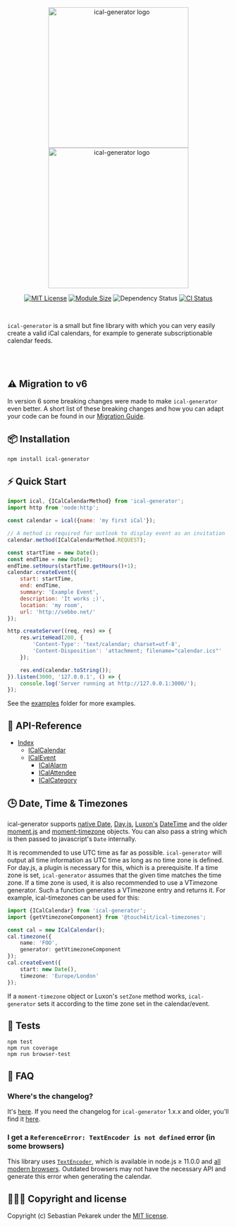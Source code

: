 <br />
<br />

<p align="center">
  <a href="https://github.com/sebbo2002/ical-generator#gh-light-mode-only">
    <img src="https://static.sebbo.net/ical-generator/logo-dark.svg" width="318px" alt="ical-generator logo" />
  </a>
  <a href="https://github.com/sebbo2002/ical-generator#gh-dark-mode-only">
    <img src="https://static.sebbo.net/ical-generator/logo-light.svg" width="318px" alt="ical-generator logo" />
  </a>
</p>
<p align="center">
    <a href="https://github.com/sebbo2002/ical-generator/blob/develop/LICENSE"><img src="https://img.shields.io/badge/license-MIT-blue.svg?style=flat-square" alt="MIT License" /></a>
    <a href="https://bundlephobia.com/package/ical-generator"><img src="https://img.shields.io/bundlephobia/min/ical-generator?style=flat-square" alt="Module Size" /></a>
    <img src="https://img.shields.io/depfu/dependencies/github/sebbo2002%2Fical-generator?style=flat-square" alt="Dependency Status" />
    <a href="https://github.com/sebbo2002/ical-generator/actions/workflows/test-release.yml?query=branch%3Adevelop"><img src="https://img.shields.io/github/actions/workflow/status/sebbo2002/ical-generator/test-release.yml?style=flat-square" alt="CI Status" /></a>
</p>

<br />


`ical-generator` is a small but fine library with which you can very easily create a valid iCal calendars, for example
to generate subscriptionable calendar feeds.

<br />
<br />

## ⚠️ Migration to v6
In version 6 some breaking changes were made to make `ical-generator` even better. A short list of 
these breaking changes and how you can adapt your code can be found in our
[Migration Guide](https://github.com/sebbo2002/ical-generator/wiki/Migration-Guide:-v5-%E2%86%92-v6).

## 📦 Installation

	npm install ical-generator


## ⚡️ Quick Start

```javascript
import ical, {ICalCalendarMethod} from 'ical-generator';
import http from 'node:http';

const calendar = ical({name: 'my first iCal'});

// A method is required for outlook to display event as an invitation
calendar.method(ICalCalendarMethod.REQUEST);

const startTime = new Date();
const endTime = new Date();
endTime.setHours(startTime.getHours()+1);
calendar.createEvent({
    start: startTime,
    end: endTime,
    summary: 'Example Event',
    description: 'It works ;)',
    location: 'my room',
    url: 'http://sebbo.net/'
});

http.createServer((req, res) => {
    res.writeHead(200, {
        'Content-Type': 'text/calendar; charset=utf-8',
        'Content-Disposition': 'attachment; filename="calendar.ics"'
    });

    res.end(calendar.toString());
}).listen(3000, '127.0.0.1', () => {
    console.log('Server running at http://127.0.0.1:3000/');
});
```
See the [examples](./examples) folder for more examples.

## 📑 API-Reference

- [Index](https://sebbo2002.github.io/ical-generator/develop/reference/)
    - [ICalCalendar](https://sebbo2002.github.io/ical-generator/develop/reference/classes/ICalCalendar.html)
    - [ICalEvent](https://sebbo2002.github.io/ical-generator/develop/reference/classes/ICalEvent.html)
        - [ICalAlarm](https://sebbo2002.github.io/ical-generator/develop/reference/classes/ICalAlarm.html)
        - [ICalAttendee](https://sebbo2002.github.io/ical-generator/develop/reference/classes/ICalAttendee.html)
        - [ICalCategory](https://sebbo2002.github.io/ical-generator/develop/reference/classes/ICalCategory.html)

## 🕒 Date, Time & Timezones

ical-generator supports [native Date](https://developer.mozilla.org/en-US/docs/Web/JavaScript/Reference/Global_Objects/Date),
[Day.js](https://day.js.org/en/), [Luxon's](https://moment.github.io/luxon/) [DateTime](https://moment.github.io/luxon/docs/class/src/datetime.js~DateTime.html)
and the older [moment.js](https://momentjs.com/) and [moment-timezone](https://momentjs.com/timezone/)
objects. You can also pass a string which is then passed to javascript's `Date` internally.

It is recommended to use UTC time as far as possible. `ical-generator` will output all time information as UTC time as
long as no time zone is defined. For day.js, a plugin is necessary for this, which is a prerequisite. If a time zone is
set, `ical-generator` assumes that the given time matches the time zone. If a time zone is used, it is also recommended
to use a VTimezone generator. Such a function generates a VTimezone entry and returns it. For example, ical-timezones can
be used for this:

```typescript
import {ICalCalendar} from 'ical-generator';
import {getVtimezoneComponent} from '@touch4it/ical-timezones';

const cal = new ICalCalendar();
cal.timezone({
    name: 'FOO',
    generator: getVtimezoneComponent
});
cal.createEvent({
    start: new Date(),
    timezone: 'Europe/London'
});
```

If a `moment-timezone` object or Luxon's `setZone` method works, `ical-generator` sets it according to the time zone set
in the calendar/event.




## 🚦 Tests

```
npm test
npm run coverage
npm run browser-test
```


## 🙋 FAQ

### Where's the changelog?
It's [here](https://github.com/sebbo2002/ical-generator/blob/develop/CHANGELOG.md). If you need the changelog for
`ical-generator` 1.x.x and older, you'll find it [here](https://github.com/sebbo2002/ical-generator/blob/25338b8bf98f9afd3c88849e735fa33fa45fb766/CHANGELOG.md).

### I get a `ReferenceError: TextEncoder is not defined` error (in some browsers)
This library uses [`TextEncoder`](https://developer.mozilla.org/en-US/docs/Web/API/TextEncoder), which
is available in node.js ≥ 11.0.0 and [all modern browsers](https://caniuse.com/?search=textencoder).
Outdated browsers may not have the necessary API and generate this error when generating the calendar.


## 🙆🏼‍♂️ Copyright and license

Copyright (c) Sebastian Pekarek under the [MIT license](LICENSE).
